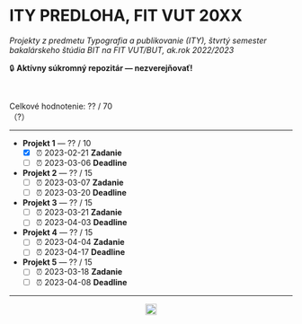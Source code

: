 # ITY PREDLOHA, FIT VUT 20XX #

*Projekty z predmetu Typografia a publikovanie (ITY), štvrtý semester bakalárskeho štúdia BIT na FIT VUT/BUT, ak.rok 2022/2023*

🔒 **Aktívny súkromný repozitár — nezverejňovať!**
<!-- 🗄️ **Súkromný archivovaný repozitár!** -->
<!-- ⚠️ **Zverejnené pre archívne účely — nekopírujte, nula by Vás mrzela. Za nič také nenesiem žiadnu zodpovednosť!** Všetky odovzdané projekty prechádzajú kontrolou plagiátorstva, pri ktorej sa porovnávajú aj s dávnejšie odovzdanými riešeniami. -->
<br />

Celkové hodnotenie: ?? / 70<br />（?）

----------------------------------------------

* **Projekt 1** — ?? / 10
  * [X] ⏰ 2023-02-21 **Zadanie**
  * [ ] ⏰ 2023-03-06 **Deadline**
* **Projekt 2** — ?? / 15
  * [ ] ⏰ 2023-03-07 **Zadanie**
  * [ ] ⏰ 2023-03-20 **Deadline**
* **Projekt 3** — ?? / 15
  * [ ] ⏰ 2023-03-21 **Zadanie**
  * [ ] ⏰ 2023-04-03 **Deadline**
* **Projekt 4** — ?? / 15
  * [ ] ⏰ 2023-04-04 **Zadanie**
  * [ ] ⏰ 2023-04-17 **Deadline**
* **Projekt 5** — ?? / 15
  * [ ] ⏰ 2023-03-18 **Zadanie**
  * [ ] ⏰ 2023-04-08 **Deadline**

----------------------------------------------

<!-- https://wakatime.com/share/badges/projects -->
<div align="center"><a href="https://wakatime.com"><img alt="wakatime" height="20em" src="https://wakatime.com/badge/user/dd421270-8f1c-43aa-aa5b-ec52a2a18852/project/f9111082-2fea-4e6c-9cdd-fde7abab9c5d.svg?style=for-the-badge" /></a></div>
